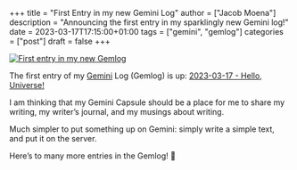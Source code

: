 +++
title = "First Entry in my new Gemini Log"
author = ["Jacob Moena"]
description = "Announcing the first entry in my sparklingly new Gemini log!"
date = 2023-03-17T17:15:00+01:00
tags = ["gemini", "gemlog"]
categories = ["post"]
draft = false
+++

<a href="/images/gemtext.png" rel="gemlog" class="swipebox" title="First enty in my new Gemlog">
    <img alt="First entry in my new Gemlog" src="/images/gemtext_small.png"/>
</a>

The first entry of my [Gemini](https://gemini.circumlunar.space/) Log (Gemlog) is up: [2023-03-17 - Hello, Universe!](https://jacmoe.pollux.casa/gemlog/2023-03-17_hello_universe.gmi)

I am thinking that my Gemini Capsule should be a place for me to share my writing, my writer’s journal, and my musings about writing.

Much simpler to put something up on Gemini: simply write a simple text, and put it on the server.

Here’s to many more entries in the Gemlog! 🚀
